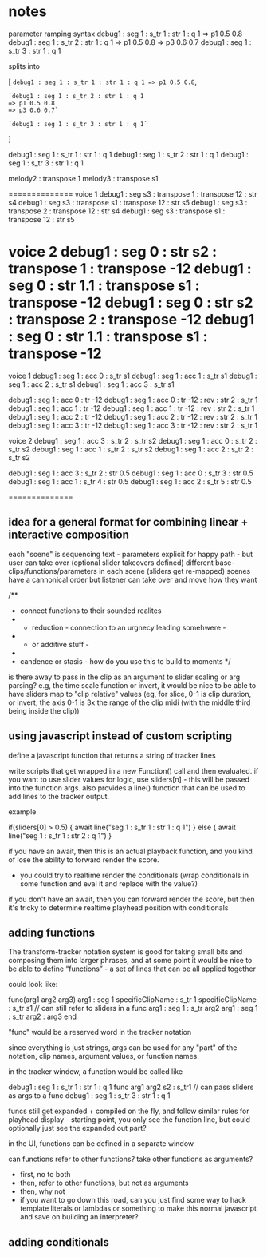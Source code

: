 # notes




parameter ramping syntax
debug1 : seg 1 : s_tr 1 : str 1 : q 1
=> p1 0.5 0.8
debug1 : seg 1 : s_tr 2 : str 1 : q 1
=> p1 0.5 0.8
=> p3 0.6 0.7
debug1 : seg 1 : s_tr 3 : str 1 : q 1


splits into 


[
	`debug1 : seg 1 : s_tr 1 : str 1 : q 1
	=> p1 0.5 0.8`,

	`debug1 : seg 1 : s_tr 2 : str 1 : q 1
	=> p1 0.5 0.8
	=> p3 0.6 0.7`

	`debug1 : seg 1 : s_tr 3 : str 1 : q 1`
]








debug1 : seg 1 : s_tr 1 : str 1 : q 1
debug1 : seg 1 : s_tr 2 : str 1 : q 1
debug1 : seg 1 : s_tr 3 : str 1 : q 1


melody2 : transpose 1 
melody3 : transpose s1 


==============
voice 1
debug1 : seg s3 : transpose 1 : transpose 12 : str s4
debug1 : seg s3 : transpose s1 : transpose 12 : str s5
debug1 : seg s3 : transpose 2 : transpose 12 : str s4
debug1 : seg s3 : transpose s1 : transpose 12 : str s5


voice 2
debug1 : seg 0 : str s2 : transpose 1 : transpose -12
debug1 : seg 0 : str 1.1 : transpose s1 : transpose -12
debug1 : seg 0 : str s2 : transpose 2 : transpose -12
debug1 : seg 0 : str 1.1 : transpose s1 : transpose -12
==============

voice 1
debug1 : seg 1 : acc 0 : s_tr s1
debug1 : seg 1 : acc 1 : s_tr s1
debug1 : seg 1 : acc 2 : s_tr s1
debug1 : seg 1 : acc 3 : s_tr s1

debug1 : seg 1 : acc 0 : tr -12
debug1 : seg 1 : acc 0 : tr -12 : rev : str 2 : s_tr 1 
debug1 : seg 1 : acc 1 : tr -12
debug1 : seg 1 : acc 1 : tr -12 : rev : str 2 : s_tr 1 
debug1 : seg 1 : acc 2 : tr -12
debug1 : seg 1 : acc 2 : tr -12 : rev : str 2 : s_tr 1 
debug1 : seg 1 : acc 3 : tr -12
debug1 : seg 1 : acc 3 : tr -12 : rev : str 2 : s_tr 1 

voice 2
debug1 : seg 1 : acc 3 : s_tr 2 : s_tr s2
debug1 : seg 1 : acc 0 : s_tr 2 : s_tr s2
debug1 : seg 1 : acc 1 : s_tr 2 : s_tr s2
debug1 : seg 1 : acc 2 : s_tr 2 : s_tr s2

debug1 : seg 1 : acc 3 : s_tr 2 : str 0.5
debug1 : seg 1 : acc 0 : s_tr 3 : str 0.5
debug1 : seg 1 : acc 1 : s_tr 4 : str 0.5
debug1 : seg 1 : acc 2 : s_tr 5 : str 0.5

==============




## idea for a general format for combining linear + interactive composition
each "scene" is sequencing text - parameters explicit for happy path - but user can take over (optional slider takeovers defined)
different base-clips/functions/parameters in each scene (sliders get re-mapped)
scenes have a cannonical order but listener can take over and move how they want

/**
 * connect functions to their sounded realites 
 * - reduction - connection to an urgnecy leading somehwere - 
 * - or additive stuff - 
 * 
 * candence or stasis - how do you use this to build to moments 
 */

is there away to pass in the clip as an argument to slider scaling or arg parsing? e.g, the time scale function or invert, it would be nice to be able to have sliders map to "clip relative" values (eg, for slice, 0-1 is clip duration, or invert, the axis 0-1 is 3x the range of the clip midi (with the middle third being inside the clip))






## using javascript instead of custom scripting

define a javascript function that returns a string of tracker lines

write scripts that get wrapped in a new Function() call and then evaluated.
if you want to use slider values for logic, use sliders[n] - this will be passed into the function args.
also provides a line() function that can be used to add lines to the tracker output.

example 

if(sliders[0] > 0.5) {
 await line("seg 1 : s_tr 1 : str 1 : q 1")
} else {
 await line("seg 1 : s_tr 1 : str 2 : q 1")
}

if you have an await, then this is an actual playback function, and you kind of lose the ability to forward render the score.
- you could try to realtime render the conditionals (wrap conditionals in some function and eval it and replace with the value?)

if you don't have an await, then you can forward render the score, but then it's tricky to determine realtime playhead position with conditionals



## adding functions

The transform-tracker notation system is good for taking small bits and composing them into larger phrases, and at some point it would be nice to be able to define “functions”  - a set of lines that can be all applied together

could look like:

func(arg1 arg2 arg3)
  arg1 : seg 1
  specificClipName : s_tr 1
  specificClipName : s_tr s1      // can still refer to sliders in a func
  arg1 : seg 1 : s_tr arg2
  arg1 : seg 1 : s_tr arg2 : arg3
end

"func" would be a reserved word in the tracker notation

since everything is just strings, args can be used for any "part" of the notation, clip names, argument values, or function names.

in the tracker window, a function would be called like

debug1 : seg 1 : s_tr 1 : str 1 : q 1
func arg1 arg2 s2 : s_tr1              // can pass sliders as args to a func
debug1 : seg 1 : s_tr 3 : str 1 : q 1

funcs still get expanded + compiled on the fly, and follow similar rules for playhead display - starting point, you only see the function line, but could optionally just see the expanded out part? 

in the UI, functions can be defined in a separate window


can functions refer to other functions? take other functions as arguments?
- first, no to both
- then, refer to other functions, but not as arguments
- then, why not
- if you want to go down this road, can you just find some way to hack template literals or lambdas or something to make this normal javascript and save on building an interpreter?



## adding conditionals 


